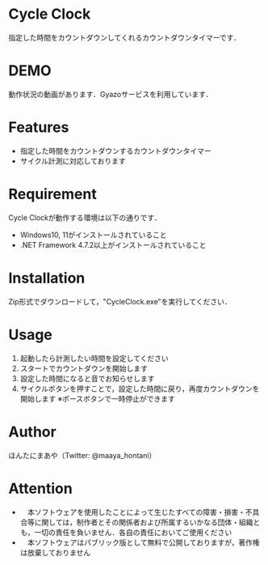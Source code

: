 # Cycle Clock
 
指定した時間をカウントダウンしてくれるカウントダウンタイマーです．


# DEMO

動作状況の動画があります．Gyazoサービスを利用しています．
 

 
# Features
 
* 指定した時間をカウントダウンするカウントダウンタイマー
* サイクル計測に対応しております
 
# Requirement
 
Cycle Clockが動作する環境は以下の通りです．
 
* Windows10, 11がインストールされていること
* .NET Framework 4.7.2以上がインストールされていること
 
# Installation
 
Zip形式でダウンロードして，"CycleClock.exe"を実行してください．
 
# Usage
 
1. 起動したら計測したい時間を設定してください
2. スタートでカウントダウンを開始します
3. 設定した時間になると音でお知らせします
4. サイクルボタンを押すことで，設定した時間に戻り，再度カウントダウンを開始します
※ポースボタンで一時停止ができます
 
# Author

ほんたにまあや（Twitter: @maaya_hontani）

# Attention

* 　本ソフトウェアを使用したことによって生じたすべての障害・損害・不具合等に関しては，制作者とその関係者および所属するいかなる団体・組織とも，一切の責任を負いません．各自の責任においてご使用ください
* 　本ソフトウェアはパブリック版として無料で公開しておりますが，著作権は放棄しておりません

